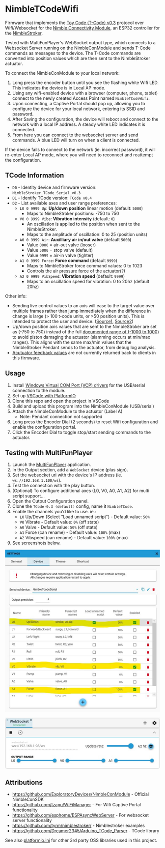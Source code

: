 # NimbleTCodeWifi

Firmware that implements the [Toy Code (T-Code) v0.3](https://github.com/multiaxis/tcode-spec) protocol over Wifi/Websocket for the [Nimble Connectivity Module](https://shop.exploratorydevices.com/product/connectivity-module-dev-kit/), an ESP32 controller for the [NimbleStroker](https://shop.exploratorydevices.com/).

Tested with MultiFunPlayer's WebSocket output type, which connects to a Websocket Server running on the NimbleConModule and sends T-Code commands as messages to the device. The T-Code commands are converted into position values which are then sent to the NimbleStroker actuator.

To connect the NimbleConModule to your local network:
1. Long press the encoder button until you see the flashing white Wifi LED. This indicates the device is in Local AP mode.
2. Using any wifi-enabled device with a browser (computer, phone, tablet) connect to the newly created Access Point named `NimbleTCodeWifi`.
3. Upon connecting, a Captive Portal should pop up, allowing you to configure the device for your local network, entering its SSID and password.
4. After Saving the configuration, the device will reboot and connect to the network with a local IP address. A steady white LED indicates it is connected.
5. From here you can connect to the websocket server and send commands. A blue LED will turn on when a client is connected.

If the device fails to connect to the network (ie. incorrect password), it will re-enter Local AP mode, where you will need to reconnect and reattempt the configuration.

## TCode Information

- `D0` - Identity device and firmware version: `NimbleStroker_TCode_Serial_v0.3`
- `D1` - Identify TCode version: `TCode v0.4`
- `D2` - List available axes and user range preferences:
  - `L0 0 9999 Up`: **Up/down position** linear motion (default: `5000`)
    - Maps to NimbleStroker positions: -750 to 750
  - `V0 0 9999 Vibe`: **Vibration intensity** (default: `0`)
    - An oscillation is applied to the position when sent to the NimbleStroker.
    - Maps to the amplitude of oscillation: 0 to 25 (position units)
  - `A0 0 9999 Air`: **Auxilliary air in/out valve** (default `5000`)
    - Value `0000` = air-out valve (looser)
    - Value `5000` = stop valve (default)
    - Value `9999` = air-in valve (tighter)
  - `A1 0 9999 Force`: **Force command** (default `9999`)
    - Maps to NimbleStroker force command values: 0 to 1023
    - Controls the air pressure force of the actuator(?)
  - `A2 0 9999 VibSpeed`: **Vibration speed** (default: `9999`)
    - Maps to an oscillation speed for vibration: 0 to 20hz (default 20hz)

Other info:

- Sending live control values to an axis will ease to the target value over multiple frames rather than jump immediately when the difference in change is large (> 100 t-code units, or >50 position units). This is intended to protect the user and device. ([Source1](https://github.com/mnh86/NimbleTCodeSerial/blob/6ab66638b2670115e770fdee9d2ec5c7b04f9390/include/TCodeAxis.h#L217-L228), [Source2](https://github.com/mnh86/NimbleTCodeSerial/blob/6ab66638b2670115e770fdee9d2ec5c7b04f9390/src/main.cpp#L104-L111))
- Up/down position axis values that are sent to the NimbleStroker are set as (-750 to 750) instead of the full [documented range of (-1000 to 1000)](https://github.com/ExploratoryDevices/NimbleConModule/blob/31f09fbcaa068b3d7fe8d47e44ea5ed11437c852/README.md?plain=1#L30) to avoid piston damaging the actuator (slamming occurs at min/max ranges). This aligns with the same max/min values that the NimbleStroker Pendant sends to the actuator, from debug log analysis.
- [Acutuator feedback values](https://github.com/ExploratoryDevices/NimbleConModule/blob/31f09fbcaa068b3d7fe8d47e44ea5ed11437c852/README.md?plain=1#L24-L27) are not currently returned back to clients in this firmware.

## Usage

1. Install [Windows Virtual COM Port (VCP) drivers](https://github.com/mnh86/NimbleConModule/blob/feat/docs/docs/setup-guide-windows-arduino-ide1.md#install-windows-virtual-com-port-vcp-drivers) for the USB/serial connection to the module.
2. Set up [VSCode with PlatformIO](https://randomnerdtutorials.com/vs-code-platformio-ide-esp32-esp8266-arduino/)
3. Clone this repo and open the project in VSCode
4. Build and upload this program into the NimbleConModule (USB/serial)
5. Attach the NimbleConModule to the actuator (Label A)
   - Note: Pendant connection not supported
6. Long press the Encoder Dial (2 seconds) to reset Wifi configuration and enable the configuration portal.
7. Click the Encoder Dial to toggle stop/start sending commands to the actuator.

## Testing with MultiFunPlayer

1. Launch the [MultiFunPlayer](https://github.com/Yoooi0/MultiFunPlayer) application.
2. In the Output section, add a `WebSocket` device (plus sign).
3. Set the websocket uri with the device's IP address (ie. `ws://192.168.1.100/ws`).
4. Test the connection with the play button.
5. (Optional) To configure additional axes (L0, V0, A0, A1, A2) for multi script support...
6. Open the Output Configuration panel.
7. Clone the `TCode-0.3 (default)` config, name it `NimbleTCode`.
8. Enable the channels you'd like to use. ie.:
   - `L0` Up/Down (Select "Load unnamed script") - Default value: `50%`
   - `V0` Vibrate - Default value: `0%` (off state)
   - `A0` Valve - Default value: `50%` (off state)
   - `A1` Force (can rename) - Default value: `100%` (max)
   - `A2` Vibspeed (can rename) - Default value: `100%` (max)
9. See screenshots below.

![MultiFunPlayer Device Config](./docs/MFP-device-config.jpg)

![MultiFunPlayer WebSocket Device UI](./docs/MFP-ws-device-ui.jpg)

## Attributions

- <https://github.com/ExploratoryDevices/NimbleConModule> - Official NimbleConSDK
- <https://github.com/tzapu/WiFiManager> - For Wifi Captive Portal functionality
- <https://github.com/esphome/ESPAsyncWebServer> - For websocket server functionality
- <https://github.com/tyrm/nimblestroker/> - Nimblestroker examples
- <https://github.com/Dreamer2345/Arduino_TCode_Parser> - TCode library

See also [platformio.ini](./platformio.ini) for other 3rd party OSS libraries used in this project.